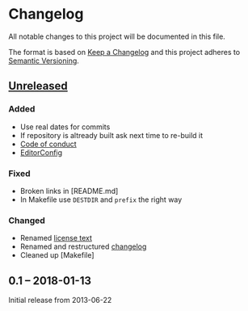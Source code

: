 #   Changelog

All notable changes to this project will be documented in this file.

The format is based on [Keep a Changelog](http://keepachangelog.com/en/1.0.0/)
and this project adheres to [Semantic Versioning](http://semver.org/spec/v2.0.0.html).


##  [Unreleased]


### Added

*   Use real dates for commits
*   If repository is altready built ask next time to re-build it
*   [Code of conduct](CODE_OF_CONDUCT.md)
*   [EditorConfig](.editorconfig)


### Fixed

*   Broken links in [README.md]
*   In Makefile use `DESTDIR` and `prefix` the right way


### Changed

*   Renamed [license text](LICENSE)
*   Renamed and restructured [changelog](CHANGELOG.md)
*   Cleaned up [Makefile]


##  0.1 – 2018-01-13

Initial release from 2013-06-22


[Unreleased]: https://github.com/c3e/docpatch/compare/0.1...HEAD
